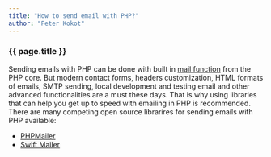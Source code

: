 ```yaml
---
title: "How to send email with PHP?"
author: "Peter Kokot"
---
```


### {{ page.title }}

Sending emails with PHP can be done with built in [mail function][mail-function] from the PHP core. But modern contact forms,
headers customization, HTML formats of emails, SMTP sending, local development and testing email and other advanced functionalities
are a must these days. That is why using libraries that can help you get up to speed with emailing in PHP is recommended. There are many
competing open source librarires for sending emails with PHP available:

* [PHPMailer][phpmailer]
* [Swift Mailer][swift-mailer]

[mail-function]: http://php.net/manual/en/function.mail.php
[phpmailer]: https://github.com/PHPMailer/PHPMailer
[swift-mailer]: http://swiftmailer.org/
